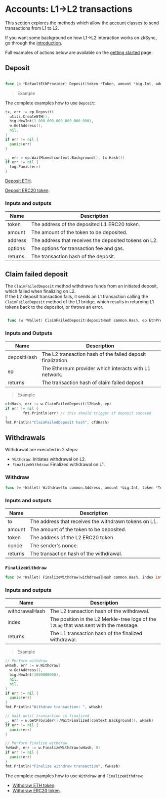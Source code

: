# Accounts: L1->L2 transactions

This section explores the methods which allow the [account](./accounts.md) classes to send transactions from L1 to L2.

If you want some background on how L1->L2 interaction works on zkSync, go through the [introduction](../../reference/concepts/l1-l2-interop.md).

Full examples of actions below are available on the [getting started](./getting-started.md) page.

## Deposit

```go

func (p *DefaultEthProvider) Deposit(token *Token, amount *big.Int, address common.Address, options *GasOptions) (*types.Transaction, error)

```

> Example

The complete examples how to use `Deposit`:

```go
tx, err := ep.Deposit(
  utils.CreateETH(),
  big.NewInt(1_000_000_000_000_000_000),
  w.GetAddress(),
  nil,
)
if err != nil {
  panic(err)
}

_, err = ep.WaitMined(context.Background(), tx.Hash())
if err != nil {
  log.Panic(err)
}
```

[Deposit ETH](getting-started.md#deposit-eth).

[Deposit ERC20 token](getting-started.md#deposit-tokens).

### Inputs and outputs

| Name    | Description                                           |
| ------- | ----------------------------------------------------- |
| token   | The address of the deposited L1 ERC20 token.          |
| amount  | The amount of the token to be deposited.              |
| address | The address that receives the deposited tokens on L2. |
| options | The options for transaction fee and gas.              |
| returns | The transaction hash of the deposit.                  |

## Claim failed deposit

The `ClaimFailedDeposit` method withdraws funds from an initiated deposit, which failed when finalizing on L2.  
If the L2 deposit transaction fails, it sends an L1 transaction calling the `ClaimFailedDeposit` method of the
L1 bridge, which results in returning L1 tokens back to the depositor, or throws an error.

```go

 func (w *Wallet) ClaimFailedDeposit(depositHash common.Hash, ep EthProvider) (common.Hash, error)

```

### Inputs and Outputs

| Name        | Description                                                 |
| ----------- | ----------------------------------------------------------- |
| depositHash | The L2 transaction hash of the failed deposit finalization. |
| ep          | The Ethereum provider which interacts with L1 network.      |
| returns     | The transaction hash of claim failed deposit                |

> Example

```go
cfdHash, err := w.ClaimFailedDeposit(l2Hash, ep)
if err != nil {
		fmt.Println(err) // this should trigger if deposit succeed
}
fmt.Println("ClaimFailedDeposit hash", cfdHash)
```

## Withdrawals

Withdrawal are executed in 2 steps:

- `Withdraw`: Initiates withdrawal on L2.
- `FinalizeWithdraw`: Finalized withdrawal on L1.

### Withdraw

```go
func (w *Wallet) Withdraw(to common.Address, amount *big.Int, token *Token, nonce *big.Int) (common.Hash, error)
```

### Inputs and outputs

| Name    | Description                                           |
| ------- | ----------------------------------------------------- |
| to      | The address that receives the withdrawn tokens on L1. |
| amount  | The amount of the token to be deposited.              |
| token   | The address of the L2 ERC20 token.                    |
| nonce   | The sender's nonce.                                   |
| returns | The transaction hash of the withdrawal.               |

### `FinalizeWithdraw`

```go
func (w *Wallet) FinalizeWithdraw(withdrawalHash common.Hash, index int) (common.Hash, error)
```

### Inputs and outputs

| Name           | Description                                                                            |
| -------------- | -------------------------------------------------------------------------------------- |
| withdrawalHash | The L2 transaction hash of the withdrawal.                                             |
| index          | The position in the L2 Merkle-tree logs of the `l2Log` that was sent with the message. |
| returns        | The L1 transaction hash of the finalized withdrawal.                                   |

> Example

```go
// Perform withdraw
wHash, err := w.Withdraw(
  w.GetAddress(),
  big.NewInt(1000000000),
  nil,
  nil,
)
if err != nil {
  panic(err)
}
fmt.Println("Withdraw transaction: ", wHash)

// Wait until transaction is finalized
_, err = w.GetProvider().WaitFinalized(context.Background(), wHash)
if err != nil {
  panic(err)
}

// Perform finalize withdraw
fwHash, err := w.FinalizeWithdraw(wHash, 0)
if err != nil {
  panic(err)
}
fmt.Println("Finalize withdraw transaction", fwHash)
```

The complete examples how to use `Withdraw` and `FinalizeWithdraw`:

- [Withdraw ETH token](getting-started.md#withdraw-eth).
- [Withdraw ERC20 token](getting-started.md#withdraw-tokens).
